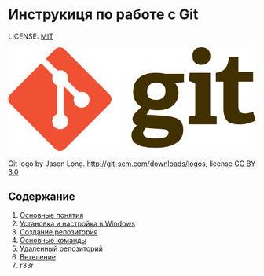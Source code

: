 # Инструкиця по работе с Git


LICENSE: [MIT](/license.md)

![](/assets/git_logo.png)

Git logo by Jason Long. http://git-scm.com/downloads/logos,  license [CC BY 3.0](https://creativecommons.org/licenses/by/3.0/)

## Содержание
1. [Основные понятия](/Basic-concepts.md)
2. [Установка и настройка в Windows](/install.md)
3. [Создание репозитория](/create-repository.md)
4. [Основные команды](/main-commands.md)
5. [Удаленный репозиторий](/remote-repository.md)
6. [Ветвление](/Branching.md)
7. r33r 